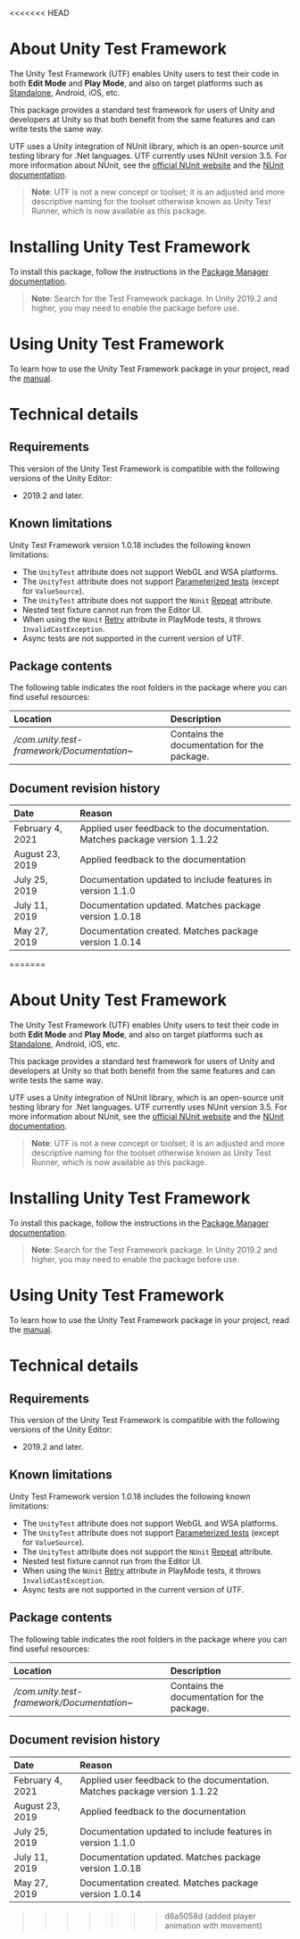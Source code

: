 <<<<<<< HEAD
# About Unity Test Framework

The Unity Test Framework (UTF) enables Unity users to test their code in both **Edit Mode** and **Play Mode**, and also on target platforms such as [Standalone](https://docs.unity3d.com/Manual/Standalone.html), Android, iOS, etc.

This package provides a standard test framework for users of Unity and developers at Unity so that both benefit from the same features and can write tests the same way. 

UTF uses a Unity integration of NUnit library, which is an open-source unit testing library for .Net languages. UTF currently uses NUnit version 3.5. For more information about NUnit, see the [official NUnit website](http://www.nunit.org/) and the [NUnit documentation](https://docs.nunit.org/).

> **Note**: UTF is not a new concept or toolset; it is an adjusted and more descriptive naming for the toolset otherwise known as Unity Test Runner, which is now available as this package. 

# Installing Unity Test Framework

To install this package, follow the instructions in the [Package Manager documentation](https://docs.unity3d.com/Packages/com.unity.package-manager-ui@latest/index.html).

> **Note**: Search for the Test Framework package. In Unity 2019.2 and higher, you may need to enable the package before use. 

# Using Unity Test Framework

To learn how to use the Unity Test Framework package in your project, read the [manual](./manual.md).

# Technical details

## Requirements

This version of the Unity Test Framework is compatible with the following versions of the Unity Editor:

* 2019.2 and later.

## Known limitations

Unity Test Framework version 1.0.18 includes the following known limitations:

* The `UnityTest` attribute does not support WebGL and WSA platforms.
* The `UnityTest` attribute does not support [Parameterized tests](https://github.com/nunit/docs/wiki/Parameterized-Tests) (except for `ValueSource`).
* The `UnityTest` attribute does not support the `NUnit` [Repeat](https://github.com/nunit/docs/wiki/Repeat-Attribute) attribute.
* Nested test fixture cannot run from the Editor UI. 
* When using the `NUnit` [Retry](https://github.com/nunit/docs/wiki/Retry-Attribute) attribute in PlayMode tests, it throws `InvalidCastException`.
* Async tests are not supported in the current version of UTF.

## Package contents

The following table indicates the root folders in the package where you can find useful resources:

| Location                                   | Description                                 |
| :----------------------------------------- | :------------------------------------------ |
| _/com.unity.test-framework/Documentation~_ | Contains the documentation for the package. |

## Document revision history

| Date         | Reason                                                |
| :----------- | :---------------------------------------------------- |
| February 4, 2021 | Applied user feedback to the documentation. Matches package version 1.1.22 |
| August 23, 2019 | Applied feedback to the documentation |
| July 25, 2019 | Documentation updated to include features in version 1.1.0 |
| July 11, 2019 | Documentation updated. Matches package version 1.0.18 |
| May 27, 2019 | Documentation created. Matches package version 1.0.14 |
=======
# About Unity Test Framework

The Unity Test Framework (UTF) enables Unity users to test their code in both **Edit Mode** and **Play Mode**, and also on target platforms such as [Standalone](https://docs.unity3d.com/Manual/Standalone.html), Android, iOS, etc.

This package provides a standard test framework for users of Unity and developers at Unity so that both benefit from the same features and can write tests the same way. 

UTF uses a Unity integration of NUnit library, which is an open-source unit testing library for .Net languages. UTF currently uses NUnit version 3.5. For more information about NUnit, see the [official NUnit website](http://www.nunit.org/) and the [NUnit documentation](https://docs.nunit.org/).

> **Note**: UTF is not a new concept or toolset; it is an adjusted and more descriptive naming for the toolset otherwise known as Unity Test Runner, which is now available as this package. 

# Installing Unity Test Framework

To install this package, follow the instructions in the [Package Manager documentation](https://docs.unity3d.com/Packages/com.unity.package-manager-ui@latest/index.html).

> **Note**: Search for the Test Framework package. In Unity 2019.2 and higher, you may need to enable the package before use. 

# Using Unity Test Framework

To learn how to use the Unity Test Framework package in your project, read the [manual](./manual.md).

# Technical details

## Requirements

This version of the Unity Test Framework is compatible with the following versions of the Unity Editor:

* 2019.2 and later.

## Known limitations

Unity Test Framework version 1.0.18 includes the following known limitations:

* The `UnityTest` attribute does not support WebGL and WSA platforms.
* The `UnityTest` attribute does not support [Parameterized tests](https://github.com/nunit/docs/wiki/Parameterized-Tests) (except for `ValueSource`).
* The `UnityTest` attribute does not support the `NUnit` [Repeat](https://github.com/nunit/docs/wiki/Repeat-Attribute) attribute.
* Nested test fixture cannot run from the Editor UI. 
* When using the `NUnit` [Retry](https://github.com/nunit/docs/wiki/Retry-Attribute) attribute in PlayMode tests, it throws `InvalidCastException`.
* Async tests are not supported in the current version of UTF.

## Package contents

The following table indicates the root folders in the package where you can find useful resources:

| Location                                   | Description                                 |
| :----------------------------------------- | :------------------------------------------ |
| _/com.unity.test-framework/Documentation~_ | Contains the documentation for the package. |

## Document revision history

| Date         | Reason                                                |
| :----------- | :---------------------------------------------------- |
| February 4, 2021 | Applied user feedback to the documentation. Matches package version 1.1.22 |
| August 23, 2019 | Applied feedback to the documentation |
| July 25, 2019 | Documentation updated to include features in version 1.1.0 |
| July 11, 2019 | Documentation updated. Matches package version 1.0.18 |
| May 27, 2019 | Documentation created. Matches package version 1.0.14 |
>>>>>>> d6a5058d (added player animation with movement)
